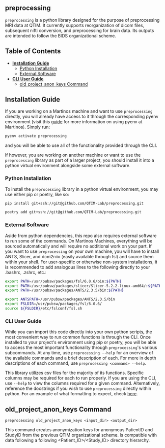 ## preprocessing
`preprocessing` is a python library designed for the purpose of preprocessing MRI data at QTIM. It currently supports reorganization of dicom files, subsequent nifti conversion, and preprocessing for brain data. Its outputs are intended to follow the BIDS organizational scheme.

## Table of Contents
* **[Installation Guide](#installation-guide)**
   * [Python Installation](#python-installation)
   * [External Software](#external-software)
* **[CLI User Guide](#cli-user-guide)**
   * [old_project_anon_keys Command](old_project_anon_keys-command)

## Installation Guide
If you are working on a Martinos machine and want to use `preprocessing` directly, you will already have access to it through the corresponding pyenv environment (visit this [guide](https://github.com/QTIM-Lab/qtim-standards/blob/main/environment_setup.md) for more information on using pyenv at Martinos). Simply run: 
```bash
pyenv activate preprocessing
```
and you will be able to use all of the functionality provided through the CLI.

If however, you are working on another machine or want to use the `preprocessing` library as part of a larger project, you should install it into a python virtual environment alongside some external software. 

### Python Installation
To install the `preprocessing` library in a python virtual environment, you may use either pip or poetry, like so:
```bash
pip install git+ssh://git@github.com/QTIM-Lab/preprocessing.git
```

```bash
poetry add git+ssh://git@github.com/QTIM-Lab/preprocessing.git
```

### External Software
Aside from python dependencies, this repo also requires external software to run some of the commands. On Martinos Machines, everything will be sourced automatically and will require no additional work on your part. If you want to use `preprocessing` on your own machine, you will have to install ANTS, Slicer, and dcm2niix (easily available through fsl) and source them within your shell. For user-specific or otherwise non-system installations, it is recommended to add analogous lines to the following directly to your .bashrc, .zshrc, etc.:
```bash
export PATH=/usr/pubsw/packages/fsl/6.0.6/bin:${PATH}
export PATH=/usr/pubsw/packages/slicer/Slicer-5.2.2-linux-amd64/:${PATH}
export PATH=/usr/pubsw/packages/ANTS/2.3.5/bin:${PATH}

export ANTSPATH=/usr/pubsw/packages/ANTS/2.3.5/bin
export FSLDIR=/usr/pubsw/packages/fsl/6.0.6/
source ${FSLDIR}/etc/fslconf/fsl.sh
```

### CLI User Guide
While you can import this code directly into your own python scripts, the most convenient way to run common functions is through the CLI. Once installed to your project's environment using pip or poetry, you will be able to access the most important functionality through `preprocessing`'s various subcommands. At any time, use `preprocessing --help` for an overview of the available commands and a brief description of each. For more in depth descriptions of each command, use `preprocessing <command> --help`.

This library utilizes csv files for the majority of its functions. Specific columns may be required for each to run properly. If you are using the CLI, use `--help` to view the columns required for a given command. Alternatively, reference the docstrings if you wish to use `preprocessing` directly within python. For an example of what formatting to expect, check [here](example.csv).

## old_project_anon_keys Command
```
preprocessing old_project_anon_keys <input_dir> <output_dir>
```
This command creates anonymization keys for anonymous PatientID and StudyID from the previous QTIM organizational scheme. Is compatible with data following a following <Patient_ID>/<Study_ID> directory hierarchy.
